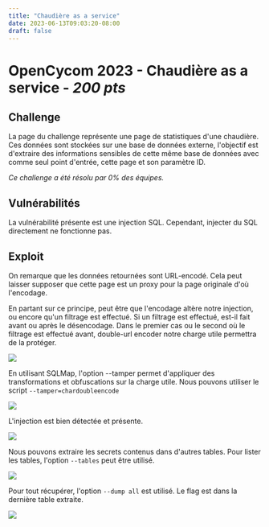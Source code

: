 ```yaml
---
title: "Chaudière as a service"
date: 2023-06-13T09:03:20-08:00
draft: false
---
```


# OpenCycom 2023 - Chaudière as a service - *200 pts*

## Challenge

La page du challenge représente une page de statistiques d'une chaudière. Ces données sont stockées sur une base de données externe, l'objectif est d'extraire des informations sensibles de cette même base de données avec comme seul point d'entrée, cette page et son paramètre ID.

*Ce challenge a été résolu par 0% des équipes.*

## Vulnérabilités

La vulnérabilité présente est une injection SQL. Cependant, injecter du SQL directement ne fonctionne pas.

## Exploit

On remarque que les données retournées sont URL-encodé. Cela peut laisser supposer que cette page est un proxy pour la page originale d'où l'encodage.

En partant sur ce principe, peut être que l'encodage altère notre injection, ou encore qu'un filtrage est effectué. Si un filtrage est effectué, est-il fait avant ou après le désencodage.
Dans le premier cas ou le second où le filtrage est effectué avant, double-url encoder notre charge utile permettra de la protéger.

![](/images/2023/008/01.png)

En utilisant SQLMap, l'option --tamper permet d'appliquer des transformations et obfuscations sur la charge utile. Nous pouvons utiliser le script `--tamper=chardoubleencode`

![](/images/2023/008/02.png)

L'injection est bien détectée et présente.

![](/images/2023/008/03.png)

Nous pouvons extraire les secrets contenus dans d'autres tables.
Pour lister les tables, l'option `--tables` peut être utilisé.

![](/images/2023/008/04.png)

Pour tout récupérer, l'option `--dump all` est utilisé.
Le flag est dans la dernière table extraite.

![](/images/2023/008/05.png)



